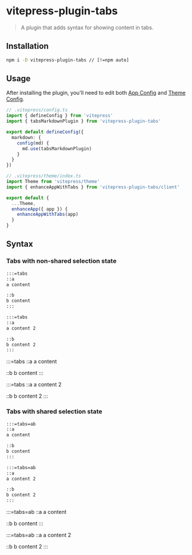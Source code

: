 # vitepress-plugin-tabs

> A plugin that adds syntax for showing content in tabs.

## Installation

```sh
npm i -D vitepress-plugin-tabs // [!=npm auto]
```

## Usage

After installing the plugin, you'll need to edit both [App Config](https://vitepress.vuejs.org/config/app-configs) and [Theme Config](https://vitepress.vuejs.org/config/theme-configs).

```ts
// .vitepress/config.ts
import { defineConfig } from 'vitepress'
import { tabsMarkdownPlugin } from 'vitepress-plugin-tabs'

export default defineConfig({
  markdown: {
    config(md) {
      md.use(tabsMarkdownPlugin)
    }
  }
})
```

```ts
// .vitepress/theme/index.ts
import Theme from 'vitepress/theme'
import { enhanceAppWithTabs } from 'vitepress-plugin-tabs/client'

export default {
  ...Theme,
  enhanceApp({ app }) {
    enhanceAppWithTabs(app)
  }
}
```

## Syntax

### Tabs with non-shared selection state

```md
:::=tabs
::a
a content

::b
b content
:::

:::=tabs
::a
a content 2

::b
b content 2
:::
```

:::=tabs
::a
a content

::b
b content
:::

:::=tabs
::a
a content 2

::b
b content 2
:::

### Tabs with shared selection state

```md
:::=tabs=ab
::a
a content

::b
b content
:::

:::=tabs=ab
::a
a content 2

::b
b content 2
:::
```

:::=tabs=ab
::a
a content

::b
b content
:::

:::=tabs=ab
::a
a content 2

::b
b content 2
:::
